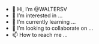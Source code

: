 - 👋 Hi, I’m @WALTERSV
- 👀 I’m interested in ...
- 🌱 I’m currently learning ...
- 💞️ I’m looking to collaborate on ...
- 📫 How to reach me ...

<!---
WALTERSV/WALTERSV is a ✨ special ✨ repository because its `README.md` (this file) appears on your GitHub profile.
You can click the Preview link to take a look at your changes.
--->
